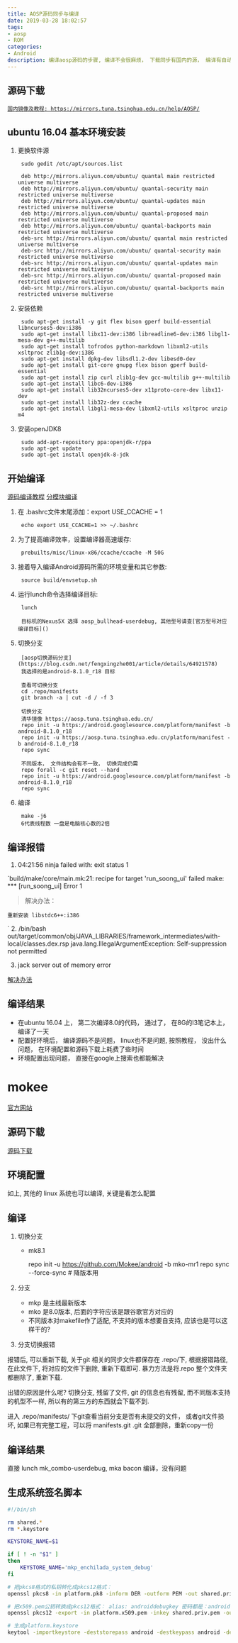 ```yaml
---
title: AOSP源码同步与编译
date: 2019-03-28 18:02:57
tags: 
- aosp
- ROM
categories: 
- Android
description: 编译aosp源码的步骤, 编译不会很麻烦， 下载同步有国内的源， 编译有自动化脚本， 然后这是学习android系统，ROM移植的第一步。 
---
```


## 源码下载

[`国内镜像及教程: https://mirrors.tuna.tsinghua.edu.cn/help/AOSP/`](https://mirrors.tuna.tsinghua.edu.cn/help/AOSP/)

## ubuntu 16.04 基本环境安装

1. 更换软件源

        sudo gedit /etc/apt/sources.list 

        deb http://mirrors.aliyun.com/ubuntu/ quantal main restricted universe multiverse
        deb http://mirrors.aliyun.com/ubuntu/ quantal-security main restricted universe multiverse
        deb http://mirrors.aliyun.com/ubuntu/ quantal-updates main restricted universe multiverse
        deb http://mirrors.aliyun.com/ubuntu/ quantal-proposed main restricted universe multiverse
        deb http://mirrors.aliyun.com/ubuntu/ quantal-backports main restricted universe multiverse
        deb-src http://mirrors.aliyun.com/ubuntu/ quantal main restricted universe multiverse
        deb-src http://mirrors.aliyun.com/ubuntu/ quantal-security main restricted universe multiverse
        deb-src http://mirrors.aliyun.com/ubuntu/ quantal-updates main restricted universe multiverse
        deb-src http://mirrors.aliyun.com/ubuntu/ quantal-proposed main restricted universe multiverse
        deb-src http://mirrors.aliyun.com/ubuntu/ quantal-backports main restricted universe multiverse

2. 安装依赖

        sudo apt-get install -y git flex bison gperf build-essential libncurses5-dev:i386
        sudo apt-get install libx11-dev:i386 libreadline6-dev:i386 libgl1-mesa-dev g++-multilib
        sudo apt-get install tofrodos python-markdown libxml2-utils xsltproc zlib1g-dev:i386
        sudo apt-get install dpkg-dev libsdl1.2-dev libesd0-dev
        sudo apt-get install git-core gnupg flex bison gperf build-essential
        sudo apt-get install zip curl zlib1g-dev gcc-multilib g++-multilib
        sudo apt-get install libc6-dev-i386
        sudo apt-get install lib32ncurses5-dev x11proto-core-dev libx11-dev
        sudo apt-get install lib32z-dev ccache
        sudo apt-get install libgl1-mesa-dev libxml2-utils xsltproc unzip m4

3. 安装openJDK8

        sudo add-apt-repository ppa:openjdk-r/ppa 
        sudo apt-get update
        sudo apt-get install openjdk-8-jdk 

## 开始编译

[源码编译教程](http://blog.csdn.net/fuchaosz/article/details/51487585)
[分模块编译](https://www.jianshu.com/p/9605f895d153)

1. 在 .bashrc文件末尾添加：export USE_CCACHE = 1

        echo export USE_CCACHE=1 >> ~/.bashrc

2. 为了提高编译效率，设置编译器高速缓存:

        prebuilts/misc/linux-x86/ccache/ccache -M 50G

3. 接着导入编译Android源码所需的环境变量和其它参数:

        source build/envsetup.sh
4. 运行lunch命令选择编译目标:

        lunch

        目标机的Nexus5X 选择 aosp_bullhead-userdebug, 其他型号请查[官方型号对应编译目标]()

5. 切换分支

        [aosp切换源码分支](https://blog.csdn.net/fengxingzhe001/article/details/64921578)
        我选择的是android-8.1.0_r18 目标

        查看可切换分支
        cd .repo/manifests
        git branch -a | cut -d / -f 3

        切换分支
        清华镜像 https://aosp.tuna.tsinghua.edu.cn/
        repo init -u https://android.googlesource.com/platform/manifest -b android-8.1.0_r18
        repo init -u https://aosp.tuna.tsinghua.edu.cn/platform/manifest -b android-8.1.0_r18
        repo sync

        不同版本， 文件结构会有不一致， 切换完成仍需
        repo forall -c git reset --hard
        repo init -u https://android.googlesource.com/platform/manifest -b android-8.1.0_r18
        repo sync

6. 编译

        make -j6
        6代表线程数 一盘是电脑核心数的2倍

## 编译报错
1.  04:21:56 ninja failed with: exit status 1

`build/make/core/main.mk:21: recipe for target 'run_soong_ui' failed
make: *** [run_soong_ui] Error 1

> 解决办法：

    重新安装 libstdc6++:i386
`
2. /bin/bash out/target/common/obj/JAVA_LIBRARIES/framework_intermediates/with-local/classes.dex.rsp
java.lang.IllegalArgumentException: Self-suppression not permitted

3. jack server out of memory error

[解决办法](https://blog.csdn.net/yasin_lee/article/details/53330457)

## 编译结果
- 在ubuntu 16.04 上， 第二次编译8.0的代码， 通过了， 在8G的I3笔记本上， 编译了一天
- 配置好环境后， 编译源码不是问题， linux也不是问题, 按照教程， 没出什么问题， 在环境配置和源码下载上耗费了些时间
- 环境配置出现问题， 直接在google上搜索也都能解决

# mokee

[官方网站](https://www.mokeedev.com/)

## 源码下载
[源码下载](https://bbs.mokeedev.com/t/topic/21)

## 环境配置
如上, 其他的 linux 系统也可以编译, 关键是看怎么配置

## 编译
1. 切换分支
    * mk8.1

        repo init -u https://github.com/Mokee/android -b mko-mr1
        repo sync --force-sync # 降版本用
2. 分支
    * mkp 是主线最新版本
    * mko 是8.0版本, 后面的字符应该是跟谷歌官方对应的
    * 不同版本对makefile作了适配, 不支持的版本想要自支持, 应该也是可以这样干的?

3. 分支切换报错

报错后, 可以重新下载, 关于git 相关的同步文件都保存在 .repo/下, 根据报错路径, 在此文件下, 将对应的文件下删除, 重新下载即可.
暴力方法是将.repo 整个文件夹都删除了, 重新下载. 

出错的原因是什么呢? 切换分支, 残留了文件, git 的信息也有残留, 而不同版本支持的机型不一样, 所以有的第三方的东西就会下载不到.

进入 .repo/manifests/ 下git查看当前分支是否有未提交的文件， 或者git文件损坏,  如果已有完整工程，可以将 manifests.git .git 全部删除，重新copy一份

## 编译结果
	
直接 lunch mk_combo-userdebug, mka bacon 编译，没有问题

## 生成系统签名脚本
```sh
#!/bin/sh

rm shared.*
rm *.keystore

KEYSTORE_NAME=$1

if [ ! -n "$1" ]
then
	KEYSTORE_NAME='mkp_enchilada_system_debug'
fi

# 把pkcs8格式的私钥转化成pkcs12格式：
openssl pkcs8 -in platform.pk8 -inform DER -outform PEM -out shared.priv.pem -nocrypt

# 把x509.pem公钥转换成pkcs12格式： alias: androiddebugkey 密码都是：android
openssl pkcs12 -export -in platform.x509.pem -inkey shared.priv.pem -out shared.pk12 -name androiddebugkey -password pass:android

# 生成platform.keystore
keytool -importkeystore -deststorepass android -destkeypass android -destkeystore $KEYSTORE_NAME.keystore -srckeystore shared.pk12 -srcstoretype PKCS12 -srcstorepass android -alias androiddebugkey

```
